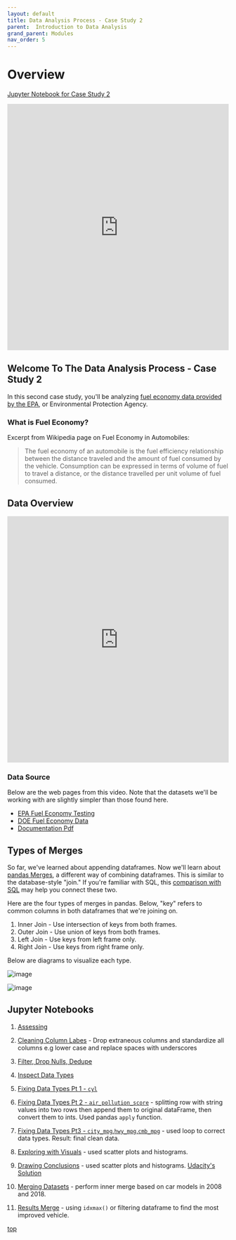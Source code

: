 ```yaml
---
layout: default
title: Data Analysis Process - Case Study 2
parent:  Introduction to Data Analysis
grand_parent: Modules
nav_order: 5
---
```


# Overview

[Jupyter Notebook for Case Study 2](#jupyter-notebooks)

<iframe width="100%" height="561" src="https://www.youtube.com/embed/2X8GJyZUlDo" title="YouTube video player" frameborder="0" allow="accelerometer; autoplay; clipboard-write; encrypted-media; gyroscope; picture-in-picture" allowfullscreen></iframe>

## Welcome To The Data Analysis Process - Case Study 2

In this second case study, you'll be analyzing [fuel economy data provided by the EPA](https://www.epa.gov/compliance-and-fuel-economy-data/data-cars-used-testing-fuel-economy), or Environmental Protection Agency.

### What is Fuel Economy?

Excerpt from Wikipedia page on Fuel Economy in Automobiles:

>The fuel economy of an automobile is the fuel efficiency relationship between the distance traveled and the amount of fuel consumed by the vehicle. Consumption can be expressed in terms of volume of fuel to travel a distance, or the distance travelled per unit volume of fuel consumed.

## Data Overview

<iframe width="100%" height="561" src="https://www.youtube.com/embed/u_qB4w4kL1o" title="YouTube video player" frameborder="0" allow="accelerometer; autoplay; clipboard-write; encrypted-media; gyroscope; picture-in-picture" allowfullscreen></iframe>

### Data Source

Below are the web pages from this video. Note that the datasets we'll be working with are slightly simpler than those found here.

* [EPA Fuel Economy Testing](https://www.epa.gov/compliance-and-fuel-economy-data/data-cars-used-testing-fuel-economy)
* [DOE Fuel Economy Data](http://www.fueleconomy.gov/feg/download.shtml/)
* [Documentation Pdf](https://www.fueleconomy.gov/feg/EPAGreenGuide/GreenVehicleGuideDocumentation.pdf)

## Types of Merges

So far, we've learned about appending dataframes. Now we'll learn about [pandas Merges](https://pandas.pydata.org/pandas-docs/stable/merging.html#database-style-dataframe-joining-merging), a different way of combining dataframes. This is similar to the database-style "join." If you're familiar with SQL, this [comparison with SQL](https://pandas.pydata.org/pandas-docs/stable/comparison_with_sql.html#compare-with-sql-join) may help you connect these two.

Here are the four types of merges in pandas. Below, "key" refers to common columns in both dataframes that we're joining on.

1. Inner Join - Use intersection of keys from both frames.
2. Outer Join - Use union of keys from both frames.
3. Left Join - Use keys from left frame only.
4. Right Join - Use keys from right frame only.

Below are diagrams to visualize each type.

![image](https://video.udacity-data.com/topher/2017/October/59d3e866_inner-outer/inner-outer.png)

![image](https://video.udacity-data.com/topher/2017/October/59d3e874_left-right/left-right.png)

## Jupyter Notebooks

1. [Assessing](https://nbviewer.jupyter.org/github/m-soro/Data_Analyst/blob/main/modules/data_analysis_process/case_study_2/assessing.ipynb)

2. [Cleaning Column Labes](https://nbviewer.jupyter.org/github/m-soro/Data_Analyst/blob/main/modules/data_analysis_process/case_study_2/cleaning_column_labels.ipynb) - Drop extraneous columns and standardize all columns e.g lower case and replace spaces with underscores

3. [Filter, Drop Nulls, Dedupe](https://nbviewer.jupyter.org/github/m-soro/Data_Analyst/blob/main/modules/data_analysis_process/case_study_2/filter_drop_dedupe.ipynb)

4. [Inspect Data Types](https://nbviewer.jupyter.org/github/m-soro/Data_Analyst/blob/main/modules/data_analysis_process/case_study_2/inspect_datatypes.ipynb)

5. [Fixing Data Types Pt 1 - `cyl`](https://nbviewer.jupyter.org/github/m-soro/Data_Analyst/blob/main/modules/data_analysis_process/case_study_2/fix_datatypes_cyl.ipynb)

6. [Fixing Data Types Pt 2 - `air_pollution_score`](https://nbviewer.jupyter.org/github/m-soro/Data_Analyst/blob/main/modules/data_analysis_process/case_study_2/fix_datatypes_air_pollution.ipynb) - splitting row with string values into two rows then append them to original dataFrame, then convert them to ints. Used pandas `apply` function.

7. [Fixing Data Types Pt3 - `city_mpg`,`hwy_mpg`,`cmb_mpg`](https://nbviewer.jupyter.org/github/m-soro/Data_Analyst/blob/main/modules/data_analysis_process/case_study_2/fix_datatypes_mpg_greenhouse.ipynb) - used loop to correct data types. Result: final clean data.

8. [Exploring with Visuals](https://nbviewer.jupyter.org/github/m-soro/Data_Analyst/blob/main/modules/data_analysis_process/case_study_2/exploring_visuals.ipynb) - used scatter plots and histograms.

9. [Drawing Conclusions](https://nbviewer.jupyter.org/github/m-soro/Data_Analyst/blob/main/modules/data_analysis_process/case_study_2/drawing_conclusions.ipynb) - used scatter plots and histograms. [Udacity's Solution](https://nbviewer.jupyter.org/github/m-soro/Data_Analyst/blob/main/modules/data_analysis_process/case_study_2/drawing_conclusions_solutions.ipynb)

10. [Merging Datasets](https://nbviewer.jupyter.org/github/m-soro/Data_Analyst/blob/main/modules/data_analysis_process/case_study_2/merging_data.ipynb) - perform inner merge based on car models in 2008 and 2018.

11. [Results Merge](https://nbviewer.jupyter.org/github/m-soro/Data_Analyst/blob/main/modules/data_analysis_process/case_study_2/results_merged.ipynb) - using `idxmax()` or filtering dataframe to find the most improved vehicle.


[top](#)
